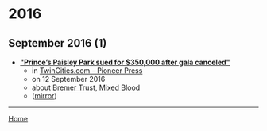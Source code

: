 # 2016

## September 2016 (1)

 - [**"Prince’s Paisley Park sued for $350,000 after gala canceled"**](https://www.twincities.com/2016/09/12/prince-paisley-park-mixed-blood-theatre-350000-lawsuit-gala-canceled-minneapolis/)
    - in [TwinCities.com - Pioneer Press](../../../publications/p-t/twincities-com-pioneer-press/index.md)
    - on 12 September 2016
    - about [Bremer Trust](../../../topics/bremer-trust/index.md), [Mixed Blood](../../../topics/mixed-blood/index.md)
    - ([mirror](https://web.archive.org/web/*/https://www.twincities.com/2016/09/12/prince-paisley-park-mixed-blood-theatre-350000-lawsuit-gala-canceled-minneapolis/))

----

[Home](../index.md)
